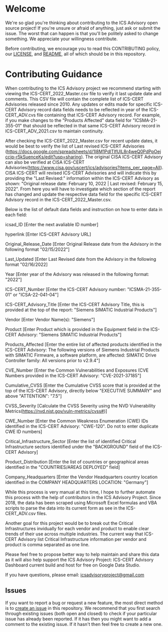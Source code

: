 # Welcome #

We're so glad you're thinking about contributing to the ICS Advisory open source project!  If you're unsure or afraid of anything, just ask or submit the issue.  The worst that can happen is that you'll be politely asked to change something.  We appreciate your willingness contribute.

Before contributing, we encourage you to read this CONTRIBUTING policy, our [LICENSE](LICENSE), and [README](README.md), all of which should be in this repository.

# Contributing Guidance #
When contributing to the ICS Advisory project we recommend starting with viewing the ICS-CERT_2022_Master.csv file to verify it last update date and comments. This CSV file will contain the complete list of ICS-CERT Advisories released since 2010. Any updates or edits made for specific ICS-CERT Advisory record data fields needs to be reflected in year of the ICS-CERT_ADV.cvs file containing that ICS-CERT Advisory record. For example, if you make changes to the "Products Affected" data field for "ICSMA-21-355-01" that should be reflected in that same ICS-CERT Advisory record in ICS-CERT_ADV_2021.csv to maintain continuity.

After checking the ICS-CERT_2022_Master.csv for recent update dates, it would be best to verify the list of Last revised ICS-CERT Advisories (https://docs.google.com/spreadsheets/d/1l8M1PdITIfUlL8r4weQ0PdPpOejccjp-r5kSuenceKs/edit?usp=sharing). The original CISA ICS-CERT Advisory can also be verified at CISA ICS-CERT Advisories(https://www.cisa.gov/uscert/ics/advisories?items_per_page=All). CISA ICS-CERT will revised ICS-CERT Advisories and will indicate this by providing the "Last Revised:" information within the ICS-CERT Advisory as shown: "Original release date: February 10, 2022 | Last revised: February 15, 2022". From here you will have to investigate which section of the report has changed and update the respective data field for the specific ICS-CERT Advisory record in the ICS-CERT_2022_Master.csv.

Below is the list of default data fields and instruction on how to enter data in each field:

icsad_ID [Enter the next avaliable ID number]

hyperlink [Enter ICS-CERT Advisory URL]

Original_Release_Date [Enter Original Release date from the Advisory in the following format "02/15/2022"]

Last_Updated [Enter Last Revised date from the Advisory in the following format "02/16/2022]

Year	[Enter year of the Advisory was released in the following format: "2022"]

ICS-CERT_Number [Enter the ICS-CERT Advisory number: "ICSMA-21-355-01" or "ICSA-22-041-04"]

ICS-CERT_Advisory_Title	[Enter the ICS-CERT Advisory Title, this is provided at the top of the report: "Siemens SIMATIC Industrial Products"]

Vendor [Enter Vendor Name(s): "Siemens"]

Product [Enter Product which is provided in the Equipment field in the ICS-CERT Advisory: "Siemens SIMATIC Industrial Products"]

Products_Affected [Enter the entire list of affected products identified in the ICS-CERT Advisory: The following versions of Siemens Industrial Products with SIMATIC Firmware, a software platform, are affected: SIMATIC Drive Controller family: All versions prior to v2.9.4"]

CVE_Number [Enter the Common Vulnerabilities and Exposures (CVE Numbers provided in the ICS-CERT Advisory: "CVE-2021-37185"]

Cumulative_CVSS [Enter the Cumulative CVSS score that is provided at the top of the ICS-CERT Advisory, directly below "EXECUTIVE SUMMARY" and above "ATTENTION": "7.5"]

CVSS_Severity [Calculate the CVSS Severity using the NVD Vulnerability Metrics(https://nvd.nist.gov/vuln-metrics/cvss#)]

CWE_Number [Enter the Common Weakness Enumeration (CWE) IDs identified in the ICS-CERT Advisory: "CWE-120". Do not to enter duplicate CWE ID numbers]

Critical_Infrastructure_Sector [Enter the list of identified Critical Infrastructure sectors identified under the "BACKGROUND" field of the ICS-CERT Advisory]

Product_Distribution [Enter the list of countries or geographical areas identified in the "COUNTRIES/AREAS DEPLOYED" field]

Company_Headquarters [Enter the Vendor Headquarters country location identified in the COMPANY HEADQUARTERS LOCATION: "Germany"]

While this process is very manual at this time, I hope to further automate this process with the help of contributors in the ICS Advisory Project. Since 2018, the data has been scraped using Microsoft Excel formulas and VBA scripts to parse the data into its current form as see in the ICS-CERT_ADV.csv files.

Another goal for this project would be to break out the Critical Infrastructures invidually for each vendor and product to enable clear trends of their use across multiple industries. The current way that ICS-CERT Advisory list Critical Infrastructure information per vendor and product is comma separated as one line.

Please feel free to propose better way to help maintain and share this data as it will also help support the ICS Advisory Project: ICS-CERT Advisory Dashboard current build and host for free on Google Data Studio.

If you have questions, please email: icsadvisoryproject@gmail.com

## Issues ##

If you want to report a bug or request a new feature, the most direct method is to [create an issue](https://github.com/icsadvprj/ICS-Advisory-Project/issues) in this
repository.  We recommend that you first search through existing issues (both open and closed) to check if your particular issue has already been reported.  If it has then you might want to add a comment to the existing issue.  If it hasn't then feel free to create a new one.
